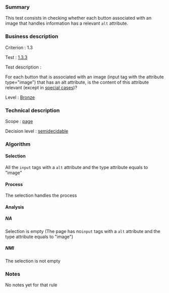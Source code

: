### Summary

This test consists in checking whether each button associated with an
image that handles information has a relevant `alt` attribute.

### Business description

Criterion : 1.3

Test : [1.3.3](http://www.braillenet.org/accessibilite/referentiel-aw21/liste-deploye.php#test-1-3-3)

Test description :

For each button that is associated with an image (input tag with the
attribute type="image") that has an alt attribute, is the content of
this attribute relevant (except in [special
cases](http://www.braillenet.org/accessibilite/referentiel-aw21-en/glossaire.php#CP1-3 "Special cases for criterion 1.3"))?

Level : [Bronze](/en/category/rules-design/accessiweb-11/level/bronze)

### Technical description

Scope : [page](/en/category/rules-design/accessiweb-11/scope/page)

Decision level :
[semidecidable](/en/category/rules-design/accessiweb-11/decision-level/semidecidable)

### Algorithm

#### Selection

All the `input` tags with a `alt` attribute and the type attribute
equals to "image"

#### Process

The selection handles the process

#### Analysis

##### NA

Selection is empty (The page has no`input` tags with a `alt` attribute
and the type attribute equals to "image")

##### NMI

The selection is not empty

### Notes

No notes yet for that rule
